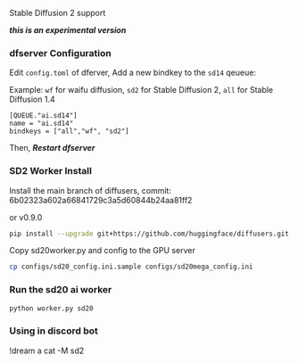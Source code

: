 Stable Diffusion 2 support

***this is an experimental version***

### dfserver Configuration

Edit `config.toml` of dferver, Add a new bindkey to the `sd14` qeueue: 

Example: `wf` for waifu diffusion, `sd2` for Stable Diffusion 2, `all` for Stable Diffusion 1.4

```
[QUEUE."ai.sd14"]
name = "ai.sd14"
bindkeys = ["all","wf", "sd2"]
```

Then, ***Restart dfserver***

### SD2 Worker Install 

Install the main branch of diffusers, commit: 6b02323a602a66841729c3a5d60844b24aa81ff2 

or v0.9.0

```bash
pip install --upgrade git+https://github.com/huggingface/diffusers.git transformers accelerate scipy
```

Copy sd20worker.py and config to the GPU server

```bash
cp configs/sd20_config.ini.sample configs/sd20mega_config.ini 
```

### Run the sd20 ai worker
```bash
python worker.py sd20
```

### Using in discord bot

!dream a cat -M sd2
